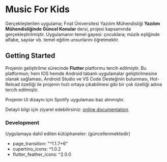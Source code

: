 # Music For Kids

Gerçekleşterilen uygulama; Fırat Üniversitesi Yazılım Mühendisliği <strong> Yazılım Mühendisliğinde Güncel Konular </strong> dersi, projesi kapsamında gerçekleştirilmiştir.
Uygulamanın temel gayesi: çocuklara; müzik eşliğinde alfabe, sayılar vb. temel eğitim unsurlarını öğretmektir.

## Getting Started

Projenin geliştirilme sürecinde <strong> Flutter </strong> platformu tercih edilmiştir. Bu platformun; hem IOS hemde Android tabanlı uygulamalar geliştirilmesine olanak sağlaması, Android Studio ve VS Code Desteğinin bulunması, Hot-Reload özelliği ile projenin hızlı ortaya çıkabilmesi gibi bir çok özelliği adına tercih edilmiştir. 

Projenin UI dizaynı için Spotify uygulaması baz alınmıştır.

Detaylı bilgi için ziyaret edebilirsiniz:
[online documentation](https://flutter.dev/docs).

### Development
Uygulamaya dahil edilen kütüphaneler: (güncellenmektedir)
- page_transition: "^1.1.7+6"
- cupertino_icons: ^1.0.2
- flutter_feather_icons: ^2.0.0
